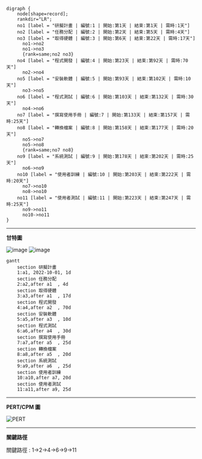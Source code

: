 ```graphviz
digraph {
	node[shape=record];
	rankdir="LR";
    no1 [label = "研擬計畫 | 編號:1 | 開始:第1天 | 結束:第1天 | 需時:1天"]
    no2 [label = "任務分配 | 編號:2 | 開始:第2天 | 結束:第5天 | 需時:4天"]
    no3 [label = "取得硬體 | 編號:3 | 開始:第6天 | 結束:第22天 | 需時:17天"]
      no1->no2
      no1->no3
      {rank=same;no2 no3}
    no4 [label = "程式開發 | 編號:4 | 開始:第23天 | 結束:第92天 | 需時:70天"]
      no2->no4
    no5 [label = "安裝軟體 | 編號:5 | 開始:第93天 | 結束:第102天 | 需時:10天"]
      no3->no5
    no6 [label = "程式測試 | 編號:6 | 開始:第103天 | 結束:第132天 | 需時:30天"]
      no4->no6
    no7 [label = "撰寫使用手冊 | 編號:7 | 開始:第133天 | 結束:第157天 | 需時:25天"]
    no8 [label = "轉換檔案 | 編號:8 | 開始:第158天 | 結束:第177天 | 需時:20天"]
      no5->no7
      no5->no8
      {rank=same;no7 no8}
    no9 [label = "系統測試 | 編號:9 | 開始:第178天 | 結束:第202天 | 需時:25天"]
      no6->no9
    no10 [label = "使用者訓練 | 編號:10 | 開始:第203天 | 結束:第222天 | 需時:20天"]
      no7->no10
      no8->no10 
    no11 [label = "使用者測試 | 編號:11 | 開始:第223天 | 結束:第247天 | 需時:25天"]
      no9->no11
      no10->no11
}

```

---

**甘特圖**

![image](https://user-images.githubusercontent.com/113968695/193867954-30f4c484-2fb1-4914-8cd1-dfc1189e5cf2.png)
![image](https://user-images.githubusercontent.com/113968695/193868005-0d34bbae-e4b1-4b83-b933-9b7f8d147bde.png)

```mermaid
gantt
    section 研擬計畫
    1:a1, 2022-10-01, 1d
    section 任務分配
    2:a2,after a1  , 4d
    section 取得硬體
    3:a3,after a1  , 17d
    section 程式開發
    4:a4,after a2  , 70d 
    section 安裝軟體
    5:a5,after a3  , 10d
    section 程式測試
    6:a6,after a4  , 30d
    section 撰寫使用手冊
    7:a7,after a5  , 25d
    section 轉換檔案
    8:a8,after a5  , 20d
    section 系統測試
    9:a9,after a6  , 25d
    section 使用者訓練
    10:a10,after a7, 20d
    section 使用者測試
    11:a11,after a9, 25d
```
---

**PERT/CPM 圖**

![PERT](PERT圖.jpg "PERT")

---

**關鍵路徑**

關鍵路徑 : 1->2->4->6->9->11
